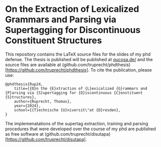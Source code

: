 # On the Extraction of Lexicalized Grammars and Parsing via Supertagging for Discontinuous Constituent Structures

This repository contains the LaTeX source files for the slides of my phd defense.
The thesis is published will be published at [qucosa.de/](http://qucosa.de/) and the source files are available at (github.com/truprecht/phdthesis)[https://github.com/truprecht/phdthesis].
To cite the publication, please use:

    @phdthesis{Rup24,
        title={{O}n the {E}xtraction of {L}exicalized {G}rammars and {P}arsing via {S}upertagging for {D}iscontinuous {C}onstituent {S}tructures},
        author={Ruprecht, Thomas},
        year={2024},
        school={{T}echnische {U}niversit\"at {D}resden},
    }

The implemenatations of the supertag extraction, training and parsing procedures that were developed over the course of my phd are published as free software at (github.com/truprecht/disutapa)[https://github.com/truprecht/disutapa].
